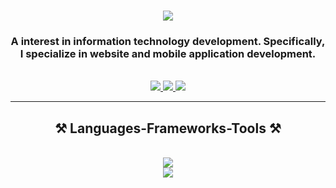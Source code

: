 <h1 align="center">
    <img src="https://readme-typing-svg.herokuapp.com/?font=Righteous&size=35&center=true&vCenter=true&width=500&height=70&duration=7000&lines=Hi+Friend+👋;+I'm+Kholis;" />
</h1>

<h3 align="center">A interest in information technology development. Specifically, I specialize in website and mobile application development. </h3>

<br/>

<div align="center">
 
 
 </div>
 
<div align="center"> 
  <a href="mailto:nurkholiswakhid@gmail.com">
    <img src="https://img.shields.io/badge/Gmail-333333?style=for-the-badge&logo=gmail&logoColor=red" />
  </a>
  <a href="https://www.linkedin.com/in/nurkholiswakhid" target="_blank">
    <img src="https://img.shields.io/badge/LinkedIn-0077B5?style=for-the-badge&logo=linkedin&logoColor=white" target="_blank" />
  </a>
  <a href="https://www.instagram.com/kholis.wakhid/" target="_blank">
     <img src="https://img.shields.io/badge/Instagram-E4405F?style=for-the-badge&logo=instagram&logoColor=white" /> <!-- sqlite, safari, google-chrome are other good icon options -->
  </a>
</div>

 <hr/>
 
<h2 align="center">⚒️ Languages-Frameworks-Tools ⚒️</h2>
<br/>
<div align="center">
    <img src="https://skillicons.dev/icons?i=bootstrap,php,js,vue,figma,next" /><br>
    <img src="https://skillicons.dev/icons?i=laravel,kotlin,firebase,dart,mysql" /><br>
</div>




